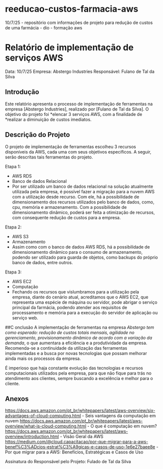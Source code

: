 # reeducao-custos-farmacia-aws
10/7/25 - repositório com informações de projeto para redução de custos de uma farmácia - dio - formação aws

# Relatório de implementação de serviços AWS

Data: 10/7/25
Empresa: Abstergo Industries 
Responsável: Fulano de Tal da Silva

## Introdução
Este relatório apresenta o processo de implementação de ferramentas na empresa [Abstergo Industries], realizado por [Fulano de Tal da Silva].  O objetivo do projeto foi *elencar 3 serviços AWS, com a finalidade de *realizar a diminuição de custos imediatos.

## Descrição do Projeto
O projeto de implementação de ferramentas escolheu 3 recursos disponíveis da AWS, cada uma com seus objetivos específicos. A seguir, serão descritas tais ferramentas do projeto.

Etapa 1:
- AWS RDS
- Banco de dados Relacional
- Por ser utilizado um banco de dados relacional na solução atualmente utilizada pela empresa, é possível fazer a migração para a nuvem AWS com a utilização desde recurso. Com ele, há a possibilidade de dimensionamento dos recursos utilizados pelo banco de dados, como, cpu, memória e armazenamento. Com a possibilidade de dimensionamento dinâmico, poderá ser feita a otimização de recursos, com consequente redução de custos para a empresa.

Etapa 2:
- AWS S3
- Armazenamento
- Assim como com o banco de dados AWS RDS, há a possibilidade de dimensionamento dinâmico para o consumo de armazenamento, podendo ser utilizado para guarda de objetos, como backups do próprio banco de dados, entre outros. 

Etapa 3:
- AWS EC2
- Computação
- Fechando os recursos que vislumbramos para a utilização pela empresa, diante do cenário atual, acreditamos que o AWS EC2, que representa uma espécie de máquina ou servidor, pode abrigar o serviço principal da farmácia, podendo atender aos requisitos de processamento e memória para a execução do servidor de aplicação ou serviço web. 

##C onclusão
A implementação de ferramentas na empresa *Abstergo tem como esperado: redução de custos totais mensais, agilidade no gerenciamento, provisionamento dinâmico de acordo com a variação da demanda*, o que aumentara a eficiência e a produtividade da empresa. Recomenda-se a continuidade da utilização das ferramentas implementadas e a busca por novas tecnologias que possam melhorar ainda mais os processos da empresa.

É imperioso que haja constante evolução das tecnologias e recursos computacionais utilizados pela empresa, para que não fique para trás no atendimento aos clientes, sempre buscando a excelência e melhor para o cliente.

## Anexos
https://docs.aws.amazon.com/pt_br/whitepapers/latest/aws-overview/six-advantages-of-cloud-computing.html - Seis vantagens da computação em nuvem
https://docs.aws.amazon.com/pt_br/whitepapers/latest/aws-overview/what-is-cloud-computing.html - O que é computação em nuvem?
https://docs.aws.amazon.com/pt_br/whitepapers/latest/aws-overview/introduction.html - Visão Geral da AWS
https://medium.com/@cloud.capacitacao/por-que-migrar-para-a-aws-benef%C3%ADcios-estrat%C3%A9gicas-e-casos-de-uso-1e6e27baee8e - Por que migrar para a AWS: Benefícios, Estratégicas e Casos de Uso

Assinatura do Responsável pelo Projeto:
Fulado de Tal da Silva
